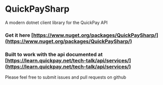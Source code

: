 # QuickPaySharp
A modern dotnet client library for the QuickPay API
### Get it here [https://www.nuget.org/packages/QuickPaySharp/](https://www.nuget.org/packages/QuickPaySharp/)
### Built to work with the api documented at [https://learn.quickpay.net/tech-talk/api/services/](https://learn.quickpay.net/tech-talk/api/services/)
Please feel free to submit issues and pull requests on github

